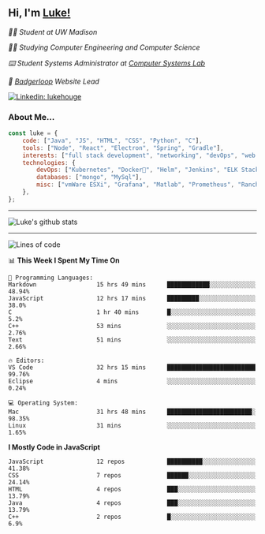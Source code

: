 <h2> Hi, I'm <a href="https://www.lukehouge.com">Luke!</a></h2>

<p><em>👨‍🎓 Student at UW Madison</em></p>
<p><em>🧑‍💻 Studying Computer Engineering and Computer Science</em></p>
<p><em>⌨️ Student Systems Administrator at <a href="https://csl.cs.wisc.edu/">Computer Systems Lab</a></em></p>
<p><em>🚆  <a href="https://badgerloop.com">Badgerloop</a> Website Lead</em></p>


[![Linkedin: lukehouge](https://img.shields.io/badge/-lukehouge-blue?style=flat-square&logo=Linkedin&logoColor=white&link=https://www.linkedin.com/in/lukehouge/)](https://www.linkedin.com/in/lukehouge/)

### About Me...  

```javascript
const luke = {
    code: ["Java", "JS", "HTML", "CSS", "Python", "C"],
    tools: ["Node", "React", "Electron", "Spring", "Gradle"],
    interests: ["full stack development", "networking", "devOps", "web dev", "photography"],
    technologies: {
        devOps: ["Kubernetes", "Docker🐳", "Helm", "Jenkins", "ELK Stack"],
        databases: ["mongo", "MySql"],
        misc: ["vmWare ESXi", "Grafana", "Matlab", "Prometheus", "Rancher", "Cisco"]
    },
};
```
---

![Luke's github stats](https://github-readme-stats.vercel.app/api?username=lukehouge&show_icons=true&theme=dracula)

---

<!--START_SECTION:waka-->
![Lines of code](https://img.shields.io/badge/From%20Hello%20World%20I%27ve%20Written-380673%20lines%20of%20code-blue)

📊 **This Week I Spent My Time On** 

```text
💬 Programming Languages: 
Markdown                 15 hrs 49 mins      ████████████░░░░░░░░░░░░░   48.94% 
JavaScript               12 hrs 17 mins      █████████░░░░░░░░░░░░░░░░   38.0% 
C                        1 hr 40 mins        █░░░░░░░░░░░░░░░░░░░░░░░░   5.2% 
C++                      53 mins             ░░░░░░░░░░░░░░░░░░░░░░░░░   2.76% 
Text                     51 mins             ░░░░░░░░░░░░░░░░░░░░░░░░░   2.66%

🔥 Editors: 
VS Code                  32 hrs 15 mins      █████████████████████████   99.76% 
Eclipse                  4 mins              ░░░░░░░░░░░░░░░░░░░░░░░░░   0.24%

💻 Operating System: 
Mac                      31 hrs 48 mins      ████████████████████████░   98.35% 
Linux                    31 mins             ░░░░░░░░░░░░░░░░░░░░░░░░░   1.65%

```

**I Mostly Code in JavaScript** 

```text
JavaScript               12 repos            ██████████░░░░░░░░░░░░░░░   41.38% 
CSS                      7 repos             ██████░░░░░░░░░░░░░░░░░░░   24.14% 
HTML                     4 repos             ███░░░░░░░░░░░░░░░░░░░░░░   13.79% 
Java                     4 repos             ███░░░░░░░░░░░░░░░░░░░░░░   13.79% 
C++                      2 repos             █░░░░░░░░░░░░░░░░░░░░░░░░   6.9%

```



<!--END_SECTION:waka-->
